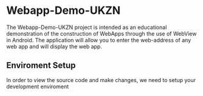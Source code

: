 # Webapp-Demo-UKZN
The Webapp-Demo-UKZN project is intended as an educational demonstration of the construction of WebApps through the use of WebView in Android. The application will allow you to enter the web-address of any web app and will display the web app. 

## Enviroment Setup
In order to view the source code and make changes, we need to setup your development enviroment 

<!--stackedit_data:
eyJoaXN0b3J5IjpbMTY4NDMwMTU4OV19
-->